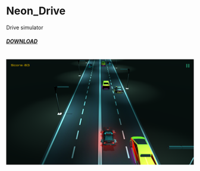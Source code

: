 # Neon_Drive
Drive simulator

##### <a href="[Assets/Build/Drive Simulator d.v.1.0.6.rar](https://drive.google.com/file/d/1seuGGxTWUZNAyXTp4eDvBM7zNyhVhN_e/view?usp=sharing)" download>DOWNLOAD</a>
<br/>
<img src="Assets/Build/images/Game.png"/>
